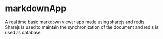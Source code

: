 # markdownApp
A real time basic markdown viewer app made using sharejs and redis. Sharejs is used to maintain the synchronization of the document and redis is used as database. 
